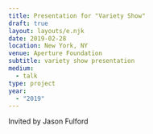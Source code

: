 ```yaml
---
title: Presentation for "Variety Show"
draft: true
layout: layouts/e.njk
date: 2019-02-28
location: New York, NY
venue: Aperture Foundation
subtitle: variety show presentation
medium:
  - talk
type: project
year:
  - "2019"
---
```


Invited by Jason Fulford
